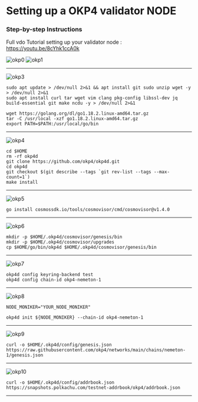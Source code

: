 # Setting up a OKP4 validator NODE
### Step-by-step Instructions
Full vdo Tutorial setting up your validator node : https://youtu.be/8cYhk1ccA0k



![okp0](https://user-images.githubusercontent.com/83507970/209745737-24f855be-8c2e-4fa7-9383-ff483cb61f3b.jpg)
![okp1](https://user-images.githubusercontent.com/83507970/209745744-307efe92-3205-4599-9a13-7e658ee559f8.jpg)

---

![okp3](https://user-images.githubusercontent.com/83507970/209746137-ad7ad896-a152-45b3-a5af-dd0f5b05804b.jpg)

```
sudo apt update > /dev/null 2>&1 && apt install git sudo unzip wget -y > /dev/null 2>&1
sudo apt install curl tar wget vim clang pkg-config libssl-dev jq build-essential git make ncdu -y > /dev/null 2>&1
```

```
wget https://golang.org/dl/go1.18.2.linux-amd64.tar.gz
tar -C /usr/local -xzf go1.18.2.linux-amd64.tar.gz
export PATH=$PATH:/usr/local/go/bin
```


---


![okp4](https://user-images.githubusercontent.com/83507970/209746036-bc4e815a-734f-4f4a-a0a6-dda335bbc90c.jpg)
```
cd $HOME 
rm -rf okp4d
git clone https://github.com/okp4/okp4d.git
cd okp4d
git checkout $(git describe --tags `git rev-list --tags --max-count=1`)
make install
```

---

![okp5](https://user-images.githubusercontent.com/83507970/209746544-10a32530-64f9-421b-9558-075bc392ad9f.jpg)
```
go install cosmossdk.io/tools/cosmovisor/cmd/cosmovisor@v1.4.0

```
---

![okp6](https://user-images.githubusercontent.com/83507970/209746798-a4549284-3727-4019-bf09-0e6a542aa95a.jpg)
```
mkdir -p $HOME/.okp4d/cosmovisor/genesis/bin
mkdir -p $HOME/.okp4d/cosmovisor/upgrades
cp $HOME/go/bin/okp4d $HOME/.okp4d/cosmovisor/genesis/bin
```

---

![okp7](https://user-images.githubusercontent.com/83507970/209746974-b9abf6ad-41de-4e39-b030-dbd2c194a2b1.jpg)
```
okp4d config keyring-backend test
okp4d config chain-id okp4-nemeton-1
```

---

![okp8](https://user-images.githubusercontent.com/83507970/209747091-27176196-ba40-4c71-89cd-9028ad15f040.jpg)
```
NODE_MONIKER="YOUR_NODE_MONIKER"
```

```
okp4d init ${NODE_MONIKER} --chain-id okp4-nemeton-1
```
---


![okp9](https://user-images.githubusercontent.com/83507970/209747289-e1ed874a-c45a-4463-9f06-93e64e58f47d.jpg)
```
curl -o $HOME/.okp4d/config/genesis.json https://raw.githubusercontent.com/okp4/networks/main/chains/nemeton-1/genesis.json
```
---


![okp10](https://user-images.githubusercontent.com/83507970/209747349-17f2586b-89f0-4657-84ba-f6cab6e4948f.jpg)
```
curl -o $HOME/.okp4d/config/addrbook.json https://snapshots.polkachu.com/testnet-addrbook/okp4/addrbook.json 
```
---
